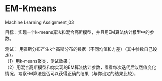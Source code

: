 # EM-Kmeans
Machine Learning Assignment_03

目标：实现一个k-means算法和混合高斯模型，并且用EM算法估计模型中的参数。

测试：
用高斯分布产生k个高斯分布的数据（不同均值和方差）（其中参数自己设定）。  
（1）用k-means聚类，测试效果；  
（2）用混合高斯模型和你实现的EM算法估计参数，看看每次迭代后似然值变化情况，考察EM算法是否可以获得正确的结果（与你设定的结果比较）。
